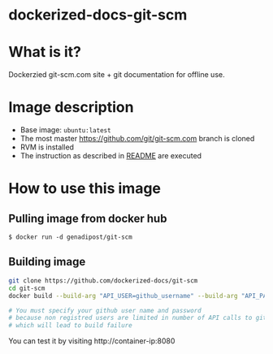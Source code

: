 # dockerized-docs-git-scm

# What is it? #
Dockerzied git-scm.com site + git documentation for offline use.

# Image description #
- Base image: `ubuntu:latest`
- The most master https://github.com/git/git-scm.com branch is cloned
- RVM is installed
- The instruction as described in [README](https://github.com/git/git-scm.com) are executed

# How to use this image #

## Pulling image from docker hub
```console
$ docker run -d genadipost/git-scm
```

## Building image
```sh
git clone https://github.com/dockerized-docs/git-scm
cd git-scm
docker build --build-arg "API_USER=github_username" --build-arg "API_PASS=github_password" -t genadipost/docs-git-scm .

# You must specify your github user name and password 
# because non registred users are limited in number of API calls to github.com
# which will lead to build failure
```
You can test it by visiting http://container-ip:8080
